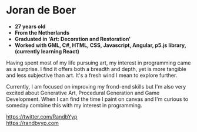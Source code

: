 # Joran de Boer

- **27 years old**
- **From the Netherlands**
- **Graduated in 'Art: Decoration and Restoration'**
- **Worked with GML, C#, HTML, CSS, Javascript, Angular, p5.js library, (currently learning React)**

Having spent most of my life pursuing art, my interest in programming came as a surprise. I find it offers both a breadth and depth, yet is more tangible and less subjective than art. It's a fresh wind I mean to explore further.

Currently, I am focused on improving my frond-end skills but I'm also very excited about Generative Art, Procedural Generation and Game Development. When I can find the time I paint on canvas and I'm curious to someday combine this with my interest in programming.

https://twitter.com/RandbYyp<br/>https://randbyyp.com
